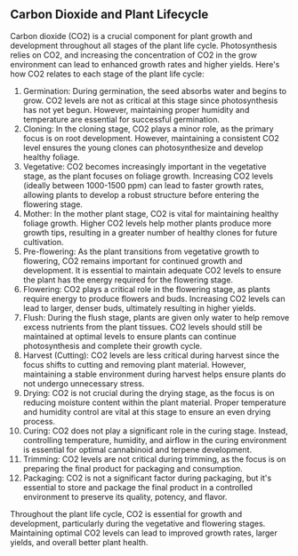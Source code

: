## Carbon Dioxide and Plant Lifecycle

Carbon dioxide (CO2) is a crucial component for plant growth and development throughout all stages of the plant life cycle. Photosynthesis relies on CO2, and increasing the concentration of CO2 in the grow environment can lead to enhanced growth rates and higher yields. Here's how CO2 relates to each stage of the plant life cycle:

1. Germination:
During germination, the seed absorbs water and begins to grow. CO2 levels are not as critical at this stage since photosynthesis has not yet begun. However, maintaining proper humidity and temperature are essential for successful germination.
2. Cloning:
In the cloning stage, CO2 plays a minor role, as the primary focus is on root development. However, maintaining a consistent CO2 level ensures the young clones can photosynthesize and develop healthy foliage.
3. Vegetative:
CO2 becomes increasingly important in the vegetative stage, as the plant focuses on foliage growth. Increasing CO2 levels (ideally between 1000-1500 ppm) can lead to faster growth rates, allowing plants to develop a robust structure before entering the flowering stage.
4. Mother:
In the mother plant stage, CO2 is vital for maintaining healthy foliage growth. Higher CO2 levels help mother plants produce more growth tips, resulting in a greater number of healthy clones for future cultivation.
5. Pre-flowering:
As the plant transitions from vegetative growth to flowering, CO2 remains important for continued growth and development. It is essential to maintain adequate CO2 levels to ensure the plant has the energy required for the flowering stage.
6. Flowering:
CO2 plays a critical role in the flowering stage, as plants require energy to produce flowers and buds. Increasing CO2 levels can lead to larger, denser buds, ultimately resulting in higher yields.
7. Flush:
During the flush stage, plants are given only water to help remove excess nutrients from the plant tissues. CO2 levels should still be maintained at optimal levels to ensure plants can continue photosynthesis and complete their growth cycle.
8. Harvest (Cutting):
CO2 levels are less critical during harvest since the focus shifts to cutting and removing plant material. However, maintaining a stable environment during harvest helps ensure plants do not undergo unnecessary stress.
9. Drying:
CO2 is not crucial during the drying stage, as the focus is on reducing moisture content within the plant material. Proper temperature and humidity control are vital at this stage to ensure an even drying process.
10. Curing:
CO2 does not play a significant role in the curing stage. Instead, controlling temperature, humidity, and airflow in the curing environment is essential for optimal cannabinoid and terpene development.
11. Trimming:
CO2 levels are not critical during trimming, as the focus is on preparing the final product for packaging and consumption.
12. Packaging:
CO2 is not a significant factor during packaging, but it's essential to store and package the final product in a controlled environment to preserve its quality, potency, and flavor.

Throughout the plant life cycle, CO2 is essential for growth and development, particularly during the vegetative and flowering stages. Maintaining optimal CO2 levels can lead to improved growth rates, larger yields, and overall better plant health.
